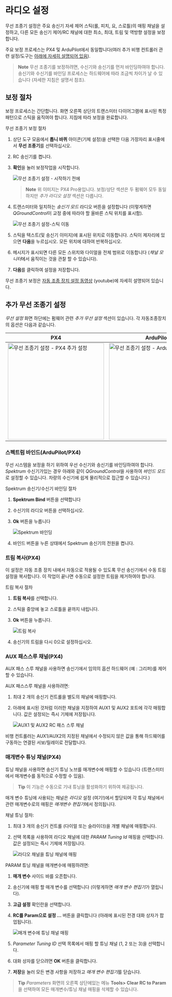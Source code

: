 # 라디오 설정

무선 조종기 설정은 주요 송신기 자세 제어 스틱(롤, 피치, 요, 스로틀)의 매핑 채널을 설정하고, 다른 모든 송신기 제어/RC 채널에 대한 최소, 최대, 트림 및 역방향 설정을 보정합니다.

주요 보정 프로세스는 PX4 및 ArduPilot에서 동일합니다(여러 추가 비행 컨트롤러 관련 설정/도구는 [아래에 자세히 설명되어 있음](#additional-radio-setup)).

> **Note** 무선 조종기를 보정하려면, 수신기와 송신기를 먼저 바인딩하여야 합니다. 송신기와 수신기를 바인딩 프로세스는 하드웨어에 따라 조금씩 차이가 날 수 있습니다 (자세한 지침은 설명서 참조).

## 보정 절차

보정 프로세스는 간단합니다. 화면 오른쪽 상단의 트랜스미터 다이어그램에 표시된 특정 패턴으로 스틱을 움직여야 합니다. 지침에 따라 보정을 완료합니다.

무선 조종기 보정 절차

1. 상단 도구 모음에서 **톱니 바퀴** 아이콘(기체 설정)을 선택한 다음 가장자리 표시줄에서 **무선 조종기**를 선택하십시오.
2. RC 송신기를 켭니다.
3. **확인**을 눌러 보정작업을 시작합니다.
    
    ![무선 조종기 설정 - 시작하기 전에](../../../assets/setup/radio_start_setup.jpg)
    
    > **Note** 위 이미지는 PX4 Pro용입니다. 보정/상단 섹션은 두 펌웨어 모두 동일하지만 *추가 라디오 설정* 섹션은 다릅니다.

4. 트랜스미터와 일치하는 *송신기 모드* 라디오 버튼을 설정합니다 (이렇게하면 *QGroundControl*이 교정 중에 따라야 할 올바른 스틱 위치를 표시함).
    
    ![ 무선 조종기 설정-스틱 이동](../../../assets/setup/radio_sticks_throttle.jpg)

5. 스틱을 텍스트(및 송신기 이미지)에 표시된 위치로 이동합니다. 스틱이 제자리에 있으면 **다음**을 누르십시오. 모든 위치에 대하여 반복하십시오.

6. 메시지가 표시되면 다른 모든 스위치와 다이얼을 전체 범위로 이동합니다 (*채널 모니터*에서 움직이는 것을 관찰 할 수 있습니다).

7. **다음**를 클릭하여 설정을 저장합니다.

무선 조종기 보정은 [자동 조종 장치 설정 동영상](https://youtu.be/91VGmdSlbo4?t=4m30s) (youtube)에 자세히 설명되어 있습니다.

## 추가 무선 조종기 설정

*무선 설정* 화면 하단에는 펌웨어 관련 *추가 무선 설정* 섹션이 있습니다. 각 자동조종장치의 옵션은 다음과 같습니다.

| PX4                                                                                                                | ArduPilot                                                                                                                      |
| ------------------------------------------------------------------------------------------------------------------ | ------------------------------------------------------------------------------------------------------------------------------ |
| <img src="../../../assets/setup/radio_additional_radio_setup_px4.jpg" title="무선 조종기 설정 -  PX4 추가 설정" width="300px" /> | <img src="../../../assets/setup/radio_additional_radio_setup_ardupilot.jpg" title="무선 조종기 설정 -  ArduPilot 추가 설정" width="300px" /> |

### 스펙트럼 바인드(ArduPilot/PX4)

무선 시스템을 보정을 하기 위하여 우선 수신기와 송신기를 바인딩하여야 합니다. *Spektrum* 수신기가있는 경우 아래와 같이 *QGroundControl*을 사용하여 *바인드 모드*로 설정할 수 있습니다. 차량의 수신기에 쉽게 물리적으로 접근할 수 있습니다.)

Spektrum 송신기/수신기 바인딩 절차

1. **Spektrum Bind** 버튼을 선택합니다
2. 수신기의 라디오 버튼을 선택하십시오.
3. **Ok** 버튼을 누릅니다
    
    ![Spektrum 바인딩](../../../assets/setup/radio_additional_setup_spectrum_bind_select_channels.jpg)

4. 바인드 버튼을 누른 상태에서 Spektrum 송신기의 전원을 켭니다.

### 트림 복사(PX4)

이 설정은 자동 조종 장치 내에서 자동으로 적용될 수 있도록 무선 송신기에서 수동 트림 설정을 복사합니다. 이 작업이 끝나면 수동으로 설정한 트림을 제거하여야 합니다.

트림 복사 절차

1. **트림 복사**를 선택합니다.
2. 스틱을 중앙에 놓고 스로틀을 끝까지 내립니다. 
3. **Ok** 버튼을 누릅니다.
    
    ![트림 복사](../../../assets/setup/radio_additional_radio_setup_copy_trims_px4.jpg)

4. 송신기의 트림을 다시 0으로 설정하십시오.

### AUX 패스스루 채널(PX4)

AUX 패스 스루 채널을 사용하면 송신기에서 임의의 옵션 하드웨어 (예 : 그리퍼)를 제어 할 수 있습니다.

AUX 패스스루 채널을 사용하려면:

1. 최대 2 개의 송신기 컨트롤을 별도의 채널에 매핑합니다. 
2. 아래에 표시된 것처럼 이러한 채널을 지정하여 AUX1 및 AUX2 포트에 각각 매핑합니다. 값은 설정되는 즉시 기체에 저장됩니다.
    
    ![AUX1 및 AUX2 RC 패스 스루 채널](../../../assets/setup/radio_additional_setup_aux_passthrough_channels_px4.jpg)

비행 컨트롤러는 AUX1/AUX2의 지정된 채널에서 수정되지 않은 값을 통해 하드웨어를 구동하는 연결된 서보/릴레이로 전달합니다.

### 매개변수 튜닝 채널(PX4)

튜닝 채널을 사용하면 송신기 튜닝 노브를 매개변수에 매핑할 수 있습니다 (트랜스미터에서 매개변수를 동적으로 수정할 수 있음).

> **Tip** 이 기능은 수동으로 기내 튜닝을 활성화하기 위하여 제공됩니다.

매개 변수 튜닝에 사용되는 채널은 *라디오* 설정 (여기!)에서 할당되며 각 튜닝 채널에서 관련 매개변수로의 매핑은 *매개변수 편집기*에서 정의됩니다.

채널 튜닝 절차:

1. 최대 3 개의 송신기 컨트롤 (다이얼 또는 슬라이더)을 개별 채널에 매핑합니다.
2. 선택 목록을 사용하여 라디오 채널에 대한 *PARAM Tuning Id* 매핑을 선택합니다. 값은 설정되는 즉시 기체에 저장됩니다.
    
    ![라디오 채널을 튜닝 채널에 매핑](../../../assets/setup/radio_additional_radio_setup_param_tuning_px4.jpg)

PARAM 튜닝 채널을 매개변수에 매핑하려면:

1. **매개 변수** 사이드 바를 오픈합니다. 
2. 송신기에 매핑 할 매개 변수를 선택합니다 (이렇게하면 *매개 변수 편집기*가 열립니다).
3. **고급 설정** 확인란을 선택합니다.
4. **RC를 Param으로 설정 ...** 버튼을 클릭합니다 (아래에 표시된 전경 대화 상자가 팝업됩니다).
    
    ![매개 변수에 튜닝 채널 매핑](../../../assets/setup/parameters_radio_channel_mapping_px4.jpg)

5. *Parameter Tuning ID* 선택 목록에서 매핑 할 튜닝 채널 (1, 2 또는 3)을 선택합니다.

6. 대화 상자를 닫으려면 **OK** 버튼을 클릭합니다.
7. **저장**을 눌러 모든 변경 사항을 저장하고 *매개 변수 편집기*를 닫습니다.

> **Tip** *Parameters* 화면의 오른쪽 상단에있는 메뉴 **Tools> Clear RC to Param**을 선택하여 모든 매개변수/튜닝 채널 매핑을 삭제할 수 있습니다.